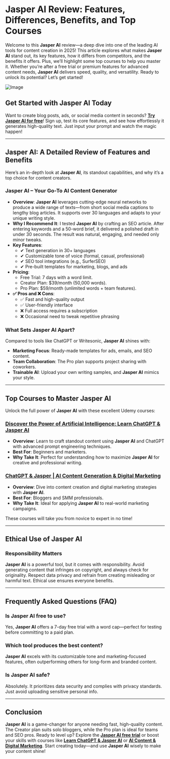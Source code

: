 
# Jasper AI Review: Features, Differences, Benefits, and Top Courses

Welcome to this **Jasper AI** review—a deep dive into one of the leading AI tools for content creation in 2025! This article explores what makes **Jasper AI** stand out, its key features, how it differs from competitors, and the benefits it offers. Plus, we’ll highlight some top courses to help you master it. Whether you’re after a free trial or premium features for advanced content needs, **Jasper AI** delivers speed, quality, and versatility. Ready to unlock its potential? Let’s get started!

![Image](https://github.com/user-attachments/assets/cc8df31c-ba4c-4b0d-8e2f-d2059b5ac8f8)

## Get Started with Jasper AI Today

Want to create blog posts, ads, or social media content in seconds? [**Try Jasper AI for free**](https://www.jasper.ai/)! Sign up, test its core features, and see how effortlessly it generates high-quality text. Just input your prompt and watch the magic happen!

---

## Jasper AI: A Detailed Review of Features and Benefits

Here’s an in-depth look at **Jasper AI**, its standout capabilities, and why it’s a top choice for content creators.

### **Jasper AI – Your Go-To AI Content Generator**

- **Overview**: **Jasper AI** leverages cutting-edge neural networks to produce a wide range of texts—from short social media captions to lengthy blog articles. It supports over 30 languages and adapts to your unique writing style.  
- **Why I Recommend It**: I tested **Jasper AI** by crafting an SEO article. After entering keywords and a 50-word brief, it delivered a polished draft in under 30 seconds. The result was natural, engaging, and needed only minor tweaks.  
- **Key Features**:  
  - ✔ Text generation in 30+ languages  
  - ✔ Customizable tone of voice (formal, casual, professional)  
  - ✔ SEO tool integrations (e.g., SurferSEO)  
  - ✔ Pre-built templates for marketing, blogs, and ads  
- **Pricing**:  
  - Free Trial: 7 days with a word limit.  
  - Creator Plan: $39/month (50,000 words).  
  - Pro Plan: $59/month (unlimited words + team features).  
- **✅ Pros and ❌ Cons**:  
  - ✅ Fast and high-quality output  
  - ✅ User-friendly interface  
  - ❌ Full access requires a subscription  
  - ❌ Occasional need to tweak repetitive phrasing  

### What Sets Jasper AI Apart?

Compared to tools like ChatGPT or Writesonic, **Jasper AI** shines with:  
- **Marketing Focus**: Ready-made templates for ads, emails, and SEO content.  
- **Team Collaboration**: The Pro plan supports project sharing with coworkers.  
- **Trainable AI**: Upload your own writing samples, and **Jasper AI** mimics your style.

---

## Top Courses to Master Jasper AI

Unlock the full power of **Jasper AI** with these excellent Udemy courses:  

### [**Discover the Power of Artificial Intelligence: Learn ChatGPT & Jasper AI**](https://www.udemy.com/course/ai-content-mastery-chatgpt-jasper-masterclass/?couponCode=24T3MT270225)
- **Overview**: Learn to craft standout content using **Jasper AI** and ChatGPT with advanced prompt engineering techniques.  
- **Best For**: Beginners and marketers.  
- **Why Take It**: Perfect for understanding how to maximize **Jasper AI** for creative and professional writing.  

### [**ChatGPT & Jasper | AI Content Generation & Digital Marketing**](https://www.udemy.com/course/chatgpt-jasper-ai/)
- **Overview**: Dive into content creation and digital marketing strategies with **Jasper AI**.  
- **Best For**: Bloggers and SMM professionals.  
- **Why Take It**: Ideal for applying **Jasper AI** to real-world marketing campaigns.  

These courses will take you from novice to expert in no time!

---

## Ethical Use of Jasper AI

### Responsibility Matters
**Jasper AI** is a powerful tool, but it comes with responsibility. Avoid generating content that infringes on copyright, and always check for originality. Respect data privacy and refrain from creating misleading or harmful text. Ethical use ensures everyone benefits.

---

## Frequently Asked Questions (FAQ)

### Is Jasper AI free to use?
Yes, **Jasper AI** offers a 7-day free trial with a word cap—perfect for testing before committing to a paid plan.  

### Which tool produces the best content?
**Jasper AI** excels with its customizable tone and marketing-focused features, often outperforming others for long-form and branded content.  

### Is Jasper AI safe?
Absolutely. It prioritizes data security and complies with privacy standards. Just avoid uploading sensitive personal info.  

---

## Conclusion

**Jasper AI** is a game-changer for anyone needing fast, high-quality content. The Creator plan suits solo bloggers, while the Pro plan is ideal for teams and SEO pros. Ready to level up? Explore the [**Jasper AI free trial**](https://www.jasper.ai/) or boost your skills with courses like [**Learn ChatGPT & Jasper AI**](https://www.udemy.com/course/ai-content-mastery-chatgpt-jasper-masterclass/?couponCode=24T3MT270225) or [**AI Content & Digital Marketing**](https://www.udemy.com/course/chatgpt-jasper-ai/). Start creating today—and use **Jasper AI** wisely to make your content shine!
